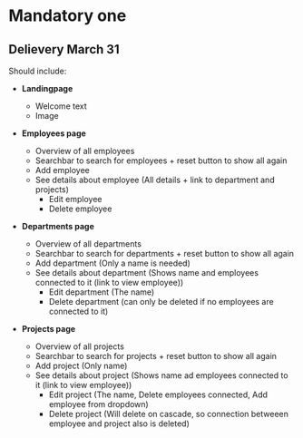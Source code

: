 # Mandatory one

## Delievery March 31

Should include:

- **Landingpage**

  - Welcome text
  - Image

- **Employees page**

  - Overview of all employees
  - Searchbar to search for employees + reset button to show all again
  - Add employee
  - See details about employee (All details + link to department and projects)
    - Edit employee
    - Delete employee

- **Departments page**

  - Overview of all departments
  - Searchbar to search for departments + reset button to show all again
  - Add department (Only a name is needed)
  - See details about department (Shows name and employees connected to it (link to view employee))
    - Edit department (The name)
    - Delete department (can only be deleted if no employees are connected to it)

- **Projects page**

  - Overview of all projects
  - Searchbar to search for projects + reset button to show all again
  - Add project (Only name)
  - See details about project (Shows name ad employees connected to it (link to view employee))
    - Edit project (The name, Delete employees connected, Add employee from dropdown)
    - Delete project (Will delete on cascade, so connection betweeen employee and project also is deleted)
